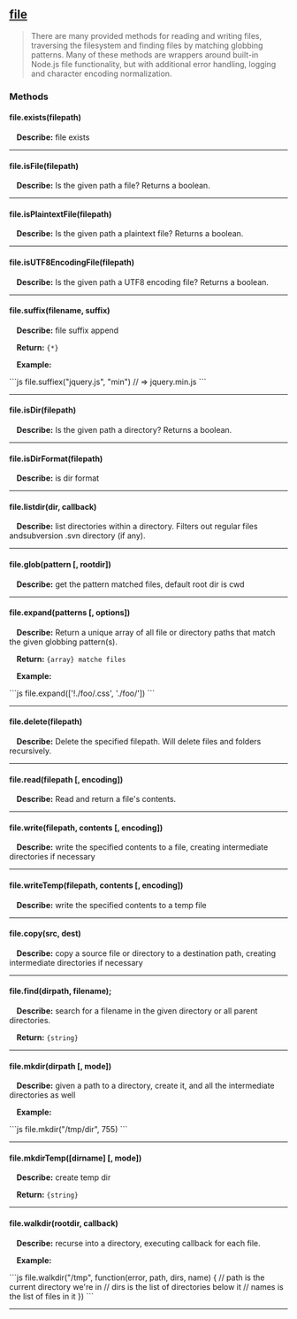 ## <a href="#file" name="file">file</a>
> There are many provided methods for reading and writing files, traversing the filesystem and finding files by matching globbing patterns. Many of these methods are wrappers around built-in Node.js file functionality, but with additional error handling, logging and character encoding normalization.




### Methods

#### file.exists(filepath)
<p> <b>&nbsp;&nbsp;&nbsp;&nbsp;Describe:</b> file exists</p>


<hr>

#### file.isFile(filepath)
<p> <b>&nbsp;&nbsp;&nbsp;&nbsp;Describe:</b> Is the given path a file? Returns a boolean.</p>


<hr>

#### file.isPlaintextFile(filepath)
<p> <b>&nbsp;&nbsp;&nbsp;&nbsp;Describe:</b> Is the given path a plaintext file? Returns a boolean.</p>


<hr>

#### file.isUTF8EncodingFile(filepath)
<p> <b>&nbsp;&nbsp;&nbsp;&nbsp;Describe:</b> Is the given path a UTF8 encoding file? Returns a boolean.</p>


<hr>

#### file.suffix(filename, suffix)
<p> <b>&nbsp;&nbsp;&nbsp;&nbsp;Describe:</b> file suffix append</p>
<p> <b>&nbsp;&nbsp;&nbsp;&nbsp;Return:</b> <code>{*}</code></p>
<p> <b>&nbsp;&nbsp;&nbsp;&nbsp;Example:</b></p>
```js
file.suffiex("jquery.js", "min") // => jquery.min.js
```

<hr>

#### file.isDir(filepath)
<p> <b>&nbsp;&nbsp;&nbsp;&nbsp;Describe:</b> Is the given path a directory? Returns a boolean.</p>


<hr>

#### file.isDirFormat(filepath)
<p> <b>&nbsp;&nbsp;&nbsp;&nbsp;Describe:</b> is dir format</p>


<hr>

#### file.listdir(dir, callback)
<p> <b>&nbsp;&nbsp;&nbsp;&nbsp;Describe:</b> list directories within a directory. Filters out regular files andsubversion .svn directory (if any).</p>


<hr>

#### file.glob(pattern [, rootdir])
<p> <b>&nbsp;&nbsp;&nbsp;&nbsp;Describe:</b> get the pattern matched files, default root dir is cwd</p>


<hr>

#### file.expand(patterns [, options])
<p> <b>&nbsp;&nbsp;&nbsp;&nbsp;Describe:</b> Return a unique array of all file or directory paths that match the given globbing pattern(s).</p>
<p> <b>&nbsp;&nbsp;&nbsp;&nbsp;Return:</b> <code>{array} matche files</code></p>
<p> <b>&nbsp;&nbsp;&nbsp;&nbsp;Example:</b></p>
```js
file.expand(['!./foo/.css', './foo/'])
```

<hr>

#### file.delete(filepath)
<p> <b>&nbsp;&nbsp;&nbsp;&nbsp;Describe:</b> Delete the specified filepath. Will delete files and folders recursively.</p>


<hr>

#### file.read(filepath [, encoding])
<p> <b>&nbsp;&nbsp;&nbsp;&nbsp;Describe:</b> Read and return a file's contents.</p>


<hr>

#### file.write(filepath, contents [, encoding])
<p> <b>&nbsp;&nbsp;&nbsp;&nbsp;Describe:</b> write the specified contents to a file, creating intermediate directories if necessary</p>


<hr>

#### file.writeTemp(filepath, contents [, encoding])
<p> <b>&nbsp;&nbsp;&nbsp;&nbsp;Describe:</b> write the specified contents to a temp file</p>


<hr>

#### file.copy(src, dest)
<p> <b>&nbsp;&nbsp;&nbsp;&nbsp;Describe:</b> copy a source file or directory to a destination path, creating intermediate directories if necessary</p>


<hr>

#### file.find(dirpath, filename);
<p> <b>&nbsp;&nbsp;&nbsp;&nbsp;Describe:</b> search for a filename in the given directory or all parent directories.</p>
<p> <b>&nbsp;&nbsp;&nbsp;&nbsp;Return:</b> <code>{string}</code></p>

<hr>

#### file.mkdir(dirpath [, mode])
<p> <b>&nbsp;&nbsp;&nbsp;&nbsp;Describe:</b> given a path to a directory, create it, and all the intermediate directories as well</p>

<p> <b>&nbsp;&nbsp;&nbsp;&nbsp;Example:</b></p>
```js
file.mkdir("/tmp/dir", 755)
```

<hr>

#### file.mkdirTemp([dirname] [, mode])
<p> <b>&nbsp;&nbsp;&nbsp;&nbsp;Describe:</b> create temp dir</p>
<p> <b>&nbsp;&nbsp;&nbsp;&nbsp;Return:</b> <code>{string}</code></p>

<hr>

#### file.walkdir(rootdir, callback)
<p> <b>&nbsp;&nbsp;&nbsp;&nbsp;Describe:</b> recurse into a directory, executing callback for each file.</p>

<p> <b>&nbsp;&nbsp;&nbsp;&nbsp;Example:</b></p>
```js
file.walkdir("/tmp", function(error, path, dirs, name) {
// path is the current directory we're in
// dirs is the list of directories below it
// names is the list of files in it
})
```

<hr>




